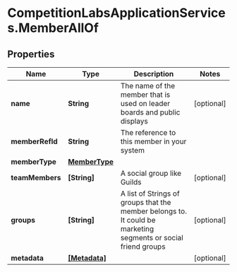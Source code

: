 # CompetitionLabsApplicationServices.MemberAllOf

## Properties

Name | Type | Description | Notes
------------ | ------------- | ------------- | -------------
**name** | **String** | The name of the member that is used on leader boards and public displays | [optional] 
**memberRefId** | **String** | The reference to this member in your system | 
**memberType** | [**MemberType**](MemberType.md) |  | 
**teamMembers** | **[String]** | A social group like Guilds | [optional] 
**groups** | **[String]** | A list of Strings of groups that the member belongs to. It could be marketing segments or social friend groups | [optional] 
**metadata** | [**[Metadata]**](Metadata.md) |  | [optional] 


